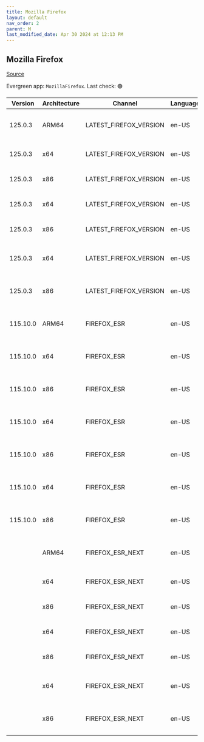 ```yaml
---
title: Mozilla Firefox
layout: default
nav_order: 2
parent: M
last_modified_date: Apr 30 2024 at 12:13 PM
---
```


## Mozilla Firefox

[Source](https://www.mozilla.org/en-US/firefox/new/)

Evergreen app: `MozillaFirefox`. Last check: 🟢

| Version  | Architecture | Channel                | Language | Type | Filename                       | URI                                                                                                                                                                                                                                                                    |
| -------- | ------------ | ---------------------- | -------- | ---- | ------------------------------ | ---------------------------------------------------------------------------------------------------------------------------------------------------------------------------------------------------------------------------------------------------------------------- |
| 125.0.3  | ARM64        | LATEST_FIREFOX_VERSION | en-US    | exe  | Firefox Setup 125.0.3.exe      | [https://download-installer.cdn.mozilla.net/pub/firefox/releases/125.0.3/win64-aarch64/en-US/Firefox%20Setup%20125.0.3.exe](https://download-installer.cdn.mozilla.net/pub/firefox/releases/125.0.3/win64-aarch64/en-US/Firefox%20Setup%20125.0.3.exe)                 |
| 125.0.3  | x64          | LATEST_FIREFOX_VERSION | en-US    | exe  | Firefox Setup 125.0.3.exe      | [https://download-installer.cdn.mozilla.net/pub/firefox/releases/125.0.3/win64/en-US/Firefox%20Setup%20125.0.3.exe](https://download-installer.cdn.mozilla.net/pub/firefox/releases/125.0.3/win64/en-US/Firefox%20Setup%20125.0.3.exe)                                 |
| 125.0.3  | x86          | LATEST_FIREFOX_VERSION | en-US    | exe  | Firefox Setup 125.0.3.exe      | [https://download-installer.cdn.mozilla.net/pub/firefox/releases/125.0.3/win32/en-US/Firefox%20Setup%20125.0.3.exe](https://download-installer.cdn.mozilla.net/pub/firefox/releases/125.0.3/win32/en-US/Firefox%20Setup%20125.0.3.exe)                                 |
| 125.0.3  | x64          | LATEST_FIREFOX_VERSION | en-US    | msi  | Firefox Setup 125.0.3.msi      | [https://download-installer.cdn.mozilla.net/pub/firefox/releases/125.0.3/win64/en-US/Firefox%20Setup%20125.0.3.msi](https://download-installer.cdn.mozilla.net/pub/firefox/releases/125.0.3/win64/en-US/Firefox%20Setup%20125.0.3.msi)                                 |
| 125.0.3  | x86          | LATEST_FIREFOX_VERSION | en-US    | msi  | Firefox Setup 125.0.3.msi      | [https://download-installer.cdn.mozilla.net/pub/firefox/releases/125.0.3/win32/en-US/Firefox%20Setup%20125.0.3.msi](https://download-installer.cdn.mozilla.net/pub/firefox/releases/125.0.3/win32/en-US/Firefox%20Setup%20125.0.3.msi)                                 |
| 125.0.3  | x64          | LATEST_FIREFOX_VERSION | en-US    | msix | Firefox Setup 125.0.3.msix     | [https://download-installer.cdn.mozilla.net/pub/firefox/releases/125.0.3/win64/multi/Firefox%20Setup%20125.0.3.msix](https://download-installer.cdn.mozilla.net/pub/firefox/releases/125.0.3/win64/multi/Firefox%20Setup%20125.0.3.msix)                               |
| 125.0.3  | x86          | LATEST_FIREFOX_VERSION | en-US    | msix | Firefox Setup 125.0.3.msix     | [https://download-installer.cdn.mozilla.net/pub/firefox/releases/125.0.3/win32/multi/Firefox%20Setup%20125.0.3.msix](https://download-installer.cdn.mozilla.net/pub/firefox/releases/125.0.3/win32/multi/Firefox%20Setup%20125.0.3.msix)                               |
| 115.10.0 | ARM64        | FIREFOX_ESR            | en-US    | exe  | Firefox Setup 115.10.0esr.exe  | [https://download-installer.cdn.mozilla.net/pub/firefox/releases/115.10.0esr/win64-aarch64/en-US/Firefox%20Setup%20115.10.0esr.exe](https://download-installer.cdn.mozilla.net/pub/firefox/releases/115.10.0esr/win64-aarch64/en-US/Firefox%20Setup%20115.10.0esr.exe) |
| 115.10.0 | x64          | FIREFOX_ESR            | en-US    | exe  | Firefox Setup 115.10.0esr.exe  | [https://download-installer.cdn.mozilla.net/pub/firefox/releases/115.10.0esr/win64/en-US/Firefox%20Setup%20115.10.0esr.exe](https://download-installer.cdn.mozilla.net/pub/firefox/releases/115.10.0esr/win64/en-US/Firefox%20Setup%20115.10.0esr.exe)                 |
| 115.10.0 | x86          | FIREFOX_ESR            | en-US    | exe  | Firefox Setup 115.10.0esr.exe  | [https://download-installer.cdn.mozilla.net/pub/firefox/releases/115.10.0esr/win32/en-US/Firefox%20Setup%20115.10.0esr.exe](https://download-installer.cdn.mozilla.net/pub/firefox/releases/115.10.0esr/win32/en-US/Firefox%20Setup%20115.10.0esr.exe)                 |
| 115.10.0 | x64          | FIREFOX_ESR            | en-US    | msi  | Firefox Setup 115.10.0esr.msi  | [https://download-installer.cdn.mozilla.net/pub/firefox/releases/115.10.0esr/win64/en-US/Firefox%20Setup%20115.10.0esr.msi](https://download-installer.cdn.mozilla.net/pub/firefox/releases/115.10.0esr/win64/en-US/Firefox%20Setup%20115.10.0esr.msi)                 |
| 115.10.0 | x86          | FIREFOX_ESR            | en-US    | msi  | Firefox Setup 115.10.0esr.msi  | [https://download-installer.cdn.mozilla.net/pub/firefox/releases/115.10.0esr/win32/en-US/Firefox%20Setup%20115.10.0esr.msi](https://download-installer.cdn.mozilla.net/pub/firefox/releases/115.10.0esr/win32/en-US/Firefox%20Setup%20115.10.0esr.msi)                 |
| 115.10.0 | x64          | FIREFOX_ESR            | en-US    | msix | Firefox Setup 115.10.0esr.msix | [https://download-installer.cdn.mozilla.net/pub/firefox/releases/115.10.0esr/win64/multi/Firefox%20Setup%20115.10.0esr.msix](https://download-installer.cdn.mozilla.net/pub/firefox/releases/115.10.0esr/win64/multi/Firefox%20Setup%20115.10.0esr.msix)               |
| 115.10.0 | x86          | FIREFOX_ESR            | en-US    | msix | Firefox Setup 115.10.0esr.msix | [https://download-installer.cdn.mozilla.net/pub/firefox/releases/115.10.0esr/win32/multi/Firefox%20Setup%20115.10.0esr.msix](https://download-installer.cdn.mozilla.net/pub/firefox/releases/115.10.0esr/win32/multi/Firefox%20Setup%20115.10.0esr.msix)               |
|          | ARM64        | FIREFOX_ESR_NEXT       | en-US    | exe  | Firefox Setup 115.3.1esr.exe   | [https://download-installer.cdn.mozilla.net/pub/firefox/releases/115.3.1esr/win64-aarch64/en-US/Firefox%20Setup%20115.3.1esr.exe](https://download-installer.cdn.mozilla.net/pub/firefox/releases/115.3.1esr/win64-aarch64/en-US/Firefox%20Setup%20115.3.1esr.exe)     |
|          | x64          | FIREFOX_ESR_NEXT       | en-US    | exe  | Firefox Setup 115.3.1esr.exe   | [https://download-installer.cdn.mozilla.net/pub/firefox/releases/115.3.1esr/win64/en-US/Firefox%20Setup%20115.3.1esr.exe](https://download-installer.cdn.mozilla.net/pub/firefox/releases/115.3.1esr/win64/en-US/Firefox%20Setup%20115.3.1esr.exe)                     |
|          | x86          | FIREFOX_ESR_NEXT       | en-US    | exe  | Firefox Setup 115.3.1esr.exe   | [https://download-installer.cdn.mozilla.net/pub/firefox/releases/115.3.1esr/win32/en-US/Firefox%20Setup%20115.3.1esr.exe](https://download-installer.cdn.mozilla.net/pub/firefox/releases/115.3.1esr/win32/en-US/Firefox%20Setup%20115.3.1esr.exe)                     |
|          | x64          | FIREFOX_ESR_NEXT       | en-US    | msi  | Firefox Setup 115.3.1esr.msi   | [https://download-installer.cdn.mozilla.net/pub/firefox/releases/115.3.1esr/win64/en-US/Firefox%20Setup%20115.3.1esr.msi](https://download-installer.cdn.mozilla.net/pub/firefox/releases/115.3.1esr/win64/en-US/Firefox%20Setup%20115.3.1esr.msi)                     |
|          | x86          | FIREFOX_ESR_NEXT       | en-US    | msi  | Firefox Setup 115.3.1esr.msi   | [https://download-installer.cdn.mozilla.net/pub/firefox/releases/115.3.1esr/win32/en-US/Firefox%20Setup%20115.3.1esr.msi](https://download-installer.cdn.mozilla.net/pub/firefox/releases/115.3.1esr/win32/en-US/Firefox%20Setup%20115.3.1esr.msi)                     |
|          | x64          | FIREFOX_ESR_NEXT       | en-US    | msix | Firefox Setup 115.3.1esr.msix  | [https://download-installer.cdn.mozilla.net/pub/firefox/releases/115.3.1esr/win64/multi/Firefox%20Setup%20115.3.1esr.msix](https://download-installer.cdn.mozilla.net/pub/firefox/releases/115.3.1esr/win64/multi/Firefox%20Setup%20115.3.1esr.msix)                   |
|          | x86          | FIREFOX_ESR_NEXT       | en-US    | msix | Firefox Setup 115.3.1esr.msix  | [https://download-installer.cdn.mozilla.net/pub/firefox/releases/115.3.1esr/win32/multi/Firefox%20Setup%20115.3.1esr.msix](https://download-installer.cdn.mozilla.net/pub/firefox/releases/115.3.1esr/win32/multi/Firefox%20Setup%20115.3.1esr.msix)                   |
